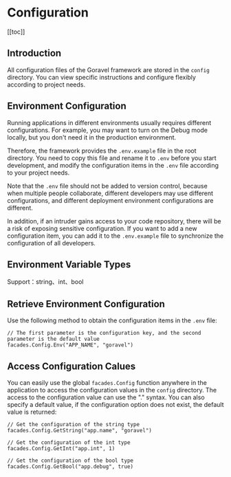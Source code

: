 # Configuration

[[toc]]

## Introduction

All configuration files of the Goravel framework are stored in the `config` directory. You can view specific instructions and configure flexibly according to project needs.

## Environment Configuration

Running applications in different environments usually requires different configurations. For example, you may want to turn on the Debug mode locally, but you don't need it in the production environment.

Therefore, the framework provides the `.env.example` file in the root directory. You need to copy this file and rename it to `.env` before you start development, and modify the configuration items in the `.env` file according to your project needs.

Note that the `.env` file should not be added to version control, because when multiple people collaborate, different developers may use different configurations, and different deployment environment configurations are different.

In addition, if an intruder gains access to your code repository, there will be a risk of exposing sensitive configuration. If you want to add a new configuration item, you can add it to the `.env.example` file to synchronize the configuration of all developers.

## Environment Variable Types

Support：string、int、bool

## Retrieve Environment Configuration

Use the following method to obtain the configuration items in the `.env` file:

```
// The first parameter is the configuration key, and the second parameter is the default value
facades.Config.Env("APP_NAME", "goravel")
```

## Access Configuration Calues

You can easily use the global `facades.Config` function anywhere in the application to access the configuration values in the `config` directory. The access to the configuration value can use the "." syntax. You can also specify a default value, if the configuration option does not exist, the default value is returned:

```
// Get the configuration of the string type
facades.Config.GetString("app.name", "goravel")

// Get the configuration of the int type
facades.Config.GetInt("app.int", 1)

// Get the configuration of the bool type
facades.Config.GetBool("app.debug", true)
```

